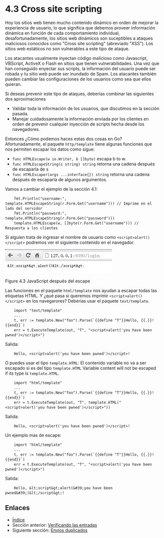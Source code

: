 # 4.3 Cross site scripting

Hoy los sitios web tienen mucho contenido dinámico en orden de mejorar la experiencia de usuario, lo que significa que debemos proveer información dinámica en función de cada comportamiento individual, desafortunadamente, los sitios web dinámicos son suceptibles a ataques maliciosos conocidos como "Cross site scripting" (abreviado "XSS"). Los sitios web estáticos no son vulnerables a este tipo de ataque.

Los atacantes usualmente inyectan código malicioso como Javascript, VBScript, ActiveX o Flash en sitios que tienen vulnerabilidades. Una vez que han conseguido enyectar sus scripts, la información del usuario puede ser robada y tu sitio web puede ser inundado de Spam. Los atacantes también pueden cambiar las configuraciones de los usuarios como sea que ellos quieran.

Si deseas prevenir este tipo de ataques, deberías combinar las siguientes dos aproximaciones

- Validar toda la información de los usuarios, que discutimos en la sección pasada.
- Manejar cuidadosamente la información enviada por los clientes en orden de prevenir cualquier inyección de scripts hecha desde los navegadores.

Entonces ¿Cómo podemos haces estas dos cosas en Go? Afortunadamente, el paquete `http/template` tiene algunas funciones que nos permiten escapar los datos como sigue:

- `func HTMLEscape(w io.Writer, b []byte)` escapa b to w.
- `func HTMLEscapeString(s string) string` retorna una cadena después de escaparla de s
- `func HTMLEscaper(args ...interface{}) string` retorna una cadena después de escaparla de algunos argumentos.

Vamos a cambiar el ejemplo de la sección 4.1:
```
	fmt.Println("username:", template.HTMLEscapeString(r.Form.Get("username"))) // Imprime en el lado del servidor
	fmt.Println("password:", template.HTMLEscapeString(r.Form.Get("password")))
	template.HTMLEscape(w, []byte(r.Form.Get("username"))) // Respuesta a los clientes
```
Si alguien trata de ingresar el nombre de usuario como `<script>alert()</script>` podremos ver el siguiente contenido en el navegador.

![](images/4.3.escape.png?raw=true)

Figure 4.3 JavaScript después del escape

Las funciones en el paquete `html/template` nos ayudan a escapar todas las etiquetas HTML. Y ¿qué pasa si queremos imprimir `<script>alert()</script>` en los navegarores? Deberías usar el paquete `text/template`.
```
	import "text/template"
	...
	t, err := template.New("foo").Parse(`{{define "T"}}Hello, {{.}}!{{end}}`)
	err = t.ExecuteTemplate(out, "T", "<script>alert('you have been pwned')</script>")
```
Salida:
```
	Hello, <script>alert('you have been pwned')</script>!
```
O puedes usar el tipo `template.HTML`:
El contenido variable no va a ser escapado si es del tipo `template.HTML`
Variable content will not be escaped if its type is `template.HTML`.
```
	import "html/template"
	...
	t, err := template.New("foo").Parse(`{{define "T"}}Hello, {{.}}!{{end}}`)
	err = t.ExecuteTemplate(out, "T", template.HTML("<script>alert('you have been pwned')</script>"))
```
Salida:
```
	Hello, <script>alert('you have been pwned')</script>!
```
Un ejemplo mas de escape:
```
	import "html/template"
	...
	t, err := template.New("foo").Parse(`{{define "T"}}Hello, {{.}}!{{end}}`)
	err = t.ExecuteTemplate(out, "T", "<script>alert('you have been pwned')</script>")
```
Salida:
```
	Hello, &lt;script&gt;alert(&#39;you have been pwned&#39;)&lt;/script&gt;!
```
## Enlaces

- [Índice](preface.md)
- Sección anterior: [Verificando las entradas](04.2.md)
- Siguiente sección: [Envíos duplicados](04.4.md)

